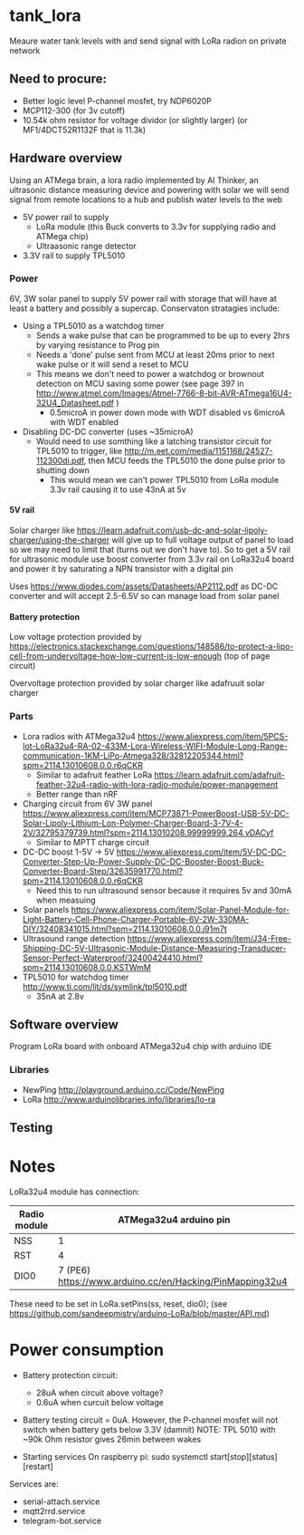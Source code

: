 # tank_lora
Meaure water tank levels with and send signal with LoRa radion on private network

## Need to procure:
* Better logic level P-channel mosfet, try NDP6020P
* MCP112-300 (for 3v cutoff)
* 10.54k ohm resistor for voltage dividor (or slightly larger) (or MF1/4DCT52R1132F that is 11.3k)

## Hardware overview
Using an ATMega brain, a lora radio implemented by AI Thinker, an ultrasonic distance measuring device and powering with solar we will send signal from remote locations to a hub and publish water levels to the web
* 5V power rail to supply
   * LoRa module (this Buck converts to 3.3v for supplying radio and ATMega chip)
   * Ultraasonic range detector
 * 3.3V rail to supply TPL5010

### Power
6V, 3W solar panel to supply 5V power rail with storage that will have at least a battery and possibly a supercap. Conservaton stratagies include:
* Using a TPL5010 as a watchdog timer
   * Sends a wake pulse that can be programmed to be up to every 2hrs by varying resistance to Prog pin
   * Needs a 'done' pulse sent from MCU at least 20ms prior to next wake pulse or it will send a reset to MCU
   * This means we don't need to power a watchdog or brownout detection on MCU saving some power (see page 397 in http://www.atmel.com/Images/Atmel-7766-8-bit-AVR-ATmega16U4-32U4_Datasheet.pdf )
      * 0.5microA in power down mode with WDT disabled vs 6microA with WDT enabled
* Disabling DC-DC converter (uses ~35microA)
   *  Would need to use somthing like a latching transistor circuit for TPL5010 to trigger, like http://m.eet.com/media/1151168/24527-112300di.pdf, then MCU feeds the TPL5010 the done pulse prior to shutting down
      * This would mean we can't power TPL5010 from LoRa module 3.3v rail causing it to use 43nA at 5v

#### 5V rail
Solar charger like https://learn.adafruit.com/usb-dc-and-solar-lipoly-charger/using-the-charger will give up to full voltage output of panel to load so we may need to limit that (turns out we don't have to). So to get a  5V rail for ultrasonic module use boost converter from 3.3v rail on LoRa32u4 board and power it by saturating a NPN transistor with a digital pin

Uses https://www.diodes.com/assets/Datasheets/AP2112.pdf as DC-DC converter and will accept 2.5-6.5V so can manage load from solar panel

#### Battery protection
Low voltage protection provided by https://electronics.stackexchange.com/questions/148586/to-protect-a-lipo-cell-from-undervoltage-how-low-current-is-low-enough (top of page circuit)

Overvoltage protection provided by solar charger like adafruuit solar charger

### Parts
* Lora radios with ATMega32u4 https://www.aliexpress.com/item/5PCS-lot-LoRa32u4-RA-02-433M-Lora-Wireless-WIFI-Module-Long-Range-communication-1KM-LiPo-Atmega328/32812205344.html?spm=2114.13010608.0.0.r6qCKR
   * Similar to adafruit feather LoRa https://learn.adafruit.com/adafruit-feather-32u4-radio-with-lora-radio-module/power-management
   * Better range than nRF
* Charging circuit from 6V 3W panel https://www.aliexpress.com/item/MCP73871-PowerBoost-USB-5V-DC-Solar-Lipoly-Lithium-Lon-Polymer-Charger-Board-3-7V-4-2V/32795379739.html?spm=2114.13010208.99999999.264.vDACyf
   * Similar to MPTT charge circuit
* DC-DC boost 1-5V -> 5V https://www.aliexpress.com/item/5V-DC-DC-Converter-Step-Up-Power-Supply-DC-DC-Booster-Boost-Buck-Converter-Board-Step/32635991770.html?spm=2114.13010608.0.0.r6qCKR
   * Need this to run ultrasound sensor because it requires 5v and 30mA when measuing
* Solar panels https://www.aliexpress.com/item/Solar-Panel-Module-for-Light-Battery-Cell-Phone-Charger-Portable-6V-2W-330MA-DIY/32408341015.html?spm=2114.13010608.0.0.j91m7t
* Ultrasound range detection https://www.aliexpress.com/item/J34-Free-Shipping-DC-5V-Ultrasonic-Module-Distance-Measuring-Transducer-Sensor-Perfect-Waterproof/32400424410.html?spm=2114.13010608.0.0.KSTWmM
* TPL5010 for watchdog timer http://www.ti.com/lit/ds/symlink/tpl5010.pdf
   * 35nA at 2.8v

## Software overview

Program LoRa board with onboard ATMega32u4 chip with arduino IDE

### Libraries
* NewPing http://playground.arduino.cc/Code/NewPing
* LoRa http://www.arduinolibraries.info/libraries/lo-ra

## Testing

# Notes
LoRa32u4 module has connection:

Radio module | ATMega32u4 arduino pin
--- | ---
NSS |   1
RST |   4
DIO0 | 7 (PE6) https://www.arduino.cc/en/Hacking/PinMapping32u4  

These need to be set in LoRa.setPins(ss, reset, dio0); (see https://github.com/sandeepmistry/arduino-LoRa/blob/master/API.md)

# Power consumption
* Battery protection circuit:
   * 28uA when circuit above voltage?
   * 0.6uA when curcuit below voltage
* Battery testing circuit = 0uA. However, the P-channel mosfet will not switch when battery gets below 3.3V (damnit)
NOTE: TPL 5010 with ~90k Ohm resistor gives 26min between wakes

* Starting services
 On raspberry pi: sudo systemctl start[stop][status][restart] <service name>

Services are:
* serial-attach.service
* mqtt2rrd.service
* telegram-bot.service

